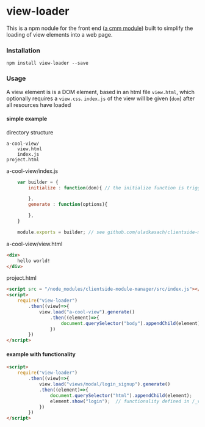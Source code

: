 # view-loader

This is a npm nodule for the front end ([a cmm module](https://github.com/uladkasach/clientside-module-manager)) built to simplify the loading of view elements into a web page.


### Installation
`npm install view-loader --save`

### Usage

A view element is is a DOM element, based in an html file `view.html`, which optionally requires a `view.css`.
`index.js` of the view will be given (`dom`) after all resources have loaded

#### simple example

directory structure
```
a-cool-view/
    view.html
    index.js
project.html
```

a-cool-view/index.js
```js
    var builder = {
        initialize : function(dom){ // the initialize function is triggered by the view-loader module and passes the dom content of the `view.html` file

        },
        generate : function(options){

        },
    }

    module.exports = builder; // see github.com/uladkasach/clientside-module-manager for more information
```

a-cool-view/view.html
```html
<div>
    hello world!
</div>
```


project.html
```html
<script src = "/node_modules/clientside-module-manager/src/index.js"></script> <!-- defines require, promise_require, and cmm in global scope -->
<script>
    require("view-loader")
        .then((view)=>{
            view.load("a-cool-view").generate()
                .then((element)=>{
                    document.querySelector("body").appendChild(element);
                })
        })
</script>
```


#### example with functionality

```html
<script>
    require("view-loader")
        .then((view)=>{
            view.load("views/modal/login_signup").generate()
            .then((element)=>{
                document.querySelector("html").appendChild(element);
                element.show("login");  // functionality defined in /_views/modal/login_signup
            })
        })
</script>
```
